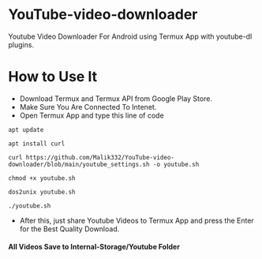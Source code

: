 # YouTube-video-downloader
 Youtube Video Downloader For Android using Termux App with youtube-dl plugins.
# How to Use It


* Download Termux and Termux API from Google Play Store.  
* Make Sure You Are Connected To Intenet.  
* Open Termux App and type this line of code  
```
apt update

apt install curl

curl https://github.com/Malik332/YouTube-video-downloader/blob/main/youtube_settings.sh -o youtube.sh

chmod +x youtube.sh

dos2unix youtube.sh

./youtube.sh

```
* After this, just share Youtube Videos to Termux App and press the Enter for the Best Quality Download.   


#### All Videos Save to Internal-Storage/Youtube Folder  
